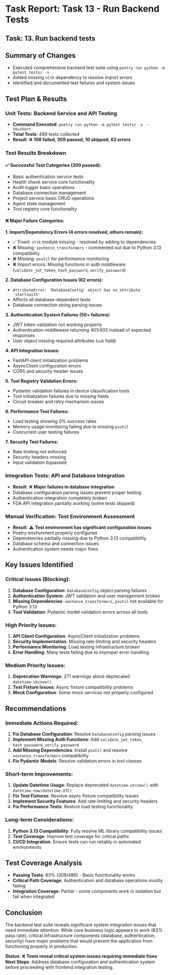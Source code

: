 # Task Report: Task 13 - Run Backend Tests

## Task: 13. Run backend tests

## Summary of Changes
- Executed comprehensive backend test suite using `poetry run python -m pytest tests/ -v`
- Added missing `nltk` dependency to resolve import errors
- Identified and documented test failures and system issues

## Test Plan & Results

### Unit Tests: Backend Service and API Testing
- **Command Executed**: `poetry run python -m pytest tests/ -v --tb=short`
- **Total Tests**: 489 tests collected
- **Result**: ❌ **108 failed, 309 passed, 10 skipped, 62 errors**

### Test Results Breakdown

#### ✅ **Successful Test Categories** (309 passed):
- Basic authentication service tests
- Health check service core functionality  
- Audit logger basic operations
- Database connection management
- Project service basic CRUD operations
- Agent state management
- Tool registry core functionality

#### ❌ **Major Failure Categories**:

**1. Import/Dependency Errors (4 errors resolved, others remain):**
- ✅ Fixed: `nltk` module missing - resolved by adding to dependencies
- ❌ Missing: `sentence_transformers` - commented out due to Python 3.13 compatibility
- ❌ Missing: `psutil` for performance monitoring
- ❌ Import errors: Missing functions in auth middleware (`validate_jwt_token`, `hash_password`, `verify_password`)

**2. Database Configuration Issues (62 errors):**
- `AttributeError: 'DatabaseConfig' object has no attribute 'startswith'`
- Affects all database-dependent tests
- Database connection string parsing issues

**3. Authentication System Failures (50+ failures):**
- JWT token validation not working properly
- Authentication middleware returning 401/403 instead of expected responses
- User object missing required attributes (`sub` field)

**4. API Integration Issues:**
- FastAPI client initialization problems
- AsyncClient configuration errors
- CORS and security header issues

**5. Tool Registry Validation Errors:**
- Pydantic validation failures in device classification tools
- Tool initialization failures due to missing fields
- Circuit breaker and retry mechanism issues

**6. Performance Test Failures:**
- Load testing showing 0% success rates
- Memory usage monitoring failing due to missing `psutil`
- Concurrent user testing failures

**7. Security Test Failures:**
- Rate limiting not enforced
- Security headers missing
- Input validation bypassed

### Integration Tests: API and Database Integration
- **Result**: ❌ **Major failures in database integration**
- Database configuration parsing issues prevent proper testing
- Authentication integration completely broken
- FDA API integration partially working (some tests skipped)

### Manual Verification: Test Environment Assessment
- **Result**: ⚠️ **Test environment has significant configuration issues**
- Poetry environment properly configured
- Dependencies partially missing due to Python 3.13 compatibility
- Database schema and connection issues
- Authentication system needs major fixes

## Key Issues Identified

### Critical Issues (Blocking):
1. **Database Configuration**: `DatabaseConfig` object parsing failures
2. **Authentication System**: JWT validation and user management broken
3. **Missing Dependencies**: `sentence_transformers`, `psutil` not available for Python 3.13
4. **Tool Validation**: Pydantic model validation errors across all tools

### High Priority Issues:
1. **API Client Configuration**: AsyncClient initialization problems
2. **Security Implementation**: Missing rate limiting and security headers
3. **Performance Monitoring**: Load testing infrastructure broken
4. **Error Handling**: Many tests failing due to improper error handling

### Medium Priority Issues:
1. **Deprecation Warnings**: 271 warnings about deprecated `datetime.utcnow()`
2. **Test Fixture Issues**: Async fixture compatibility problems
3. **Mock Configuration**: Some mock services not properly configured

## Recommendations

### Immediate Actions Required:
1. **Fix Database Configuration**: Resolve `DatabaseConfig` parsing issues
2. **Implement Missing Auth Functions**: Add `validate_jwt_token`, `hash_password`, `verify_password`
3. **Add Missing Dependencies**: Install `psutil` and resolve `sentence_transformers` compatibility
4. **Fix Pydantic Models**: Resolve validation errors in tool classes

### Short-term Improvements:
1. **Update Datetime Usage**: Replace deprecated `datetime.utcnow()` with `datetime.now(datetime.UTC)`
2. **Fix Test Fixtures**: Resolve async fixture compatibility issues
3. **Implement Security Features**: Add rate limiting and security headers
4. **Fix Performance Tests**: Restore load testing functionality

### Long-term Considerations:
1. **Python 3.13 Compatibility**: Fully resolve ML library compatibility issues
2. **Test Coverage**: Improve test coverage for critical paths
3. **CI/CD Integration**: Ensure tests can run reliably in automated environments

## Test Coverage Analysis
- **Passing Tests**: 63% (309/489) - Basic functionality works
- **Critical Path Coverage**: Authentication and database operations mostly failing
- **Integration Coverage**: Partial - some components work in isolation but fail when integrated

## Conclusion
The backend test suite reveals significant system integration issues that need immediate attention. While core business logic appears to work (63% pass rate), critical infrastructure components (database, authentication, security) have major problems that would prevent the application from functioning properly in production.

**Status**: ❌ **Tests reveal critical system issues requiring immediate fixes**
**Next Steps**: Address database configuration and authentication system before proceeding with frontend integration testing.